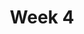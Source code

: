 ---
    title: Week 4
    weekNumber: 4
    days:
      - date: 2022-10-17
        events:
          "**LEC 11**{: .label .label-lecture } [Conditional Statements and Iteration](http://datahub.ucsd.edu/user-redirect/git-sync?repo=https://github.com/dsc-courses/dsc10-2022-fa&subPath=lectures/lec11/lec11.ipynb) [✏️](resources/lectures/lec11/lec11.html)":
            "[CIT 9.1-9.2](https://inferentialthinking.com/chapters/09/Randomness.html)"
                
          "**DIS 4**{: .label .label-disc } [Functions, Subgroups, Merge, and Control Flow](https://practice.dsc10.com/disc04/index.html)":
      - date: 2022-10-18
        events:
          
          "**HW 3**{: .label .label-hw } **[Data Visualization and Python Functions](http://datahub.ucsd.edu/user-redirect/git-sync?repo=https://github.com/dsc-courses/dsc10-2022-fa&subPath=homeworks/hw03/hw03.ipynb)**":
      - date: 2022-10-19
        events:
          "**LEC 12**{: .label .label-lecture } [Probability](resources/lectures/lec12/lec12-solutions.html) ([blank slides](resources/lectures/lec12/lec12-blank.pdf), annotated slides: [A](resources/lectures/lec12/lec12-A00.pdf) • [B](resources/lectures/lec12/lec12-B00.pdf) • [C](resources/lectures/lec12/lec12-C00.pdf) • [D](resources/lectures/lec12/lec12-D00.pdf))":
            "[CIT 9.5](https://inferentialthinking.com/chapters/09/5/Finding_Probabilities.html)"
                
      - date: 2022-10-21
        events:
          "**LEC 13**{: .label .label-lecture } [Simulation](http://datahub.ucsd.edu/user-redirect/git-sync?repo=https://github.com/dsc-courses/dsc10-2022-fa&subPath=lectures/lec13/lec13.ipynb) [✏️](resources/lectures/lec13/lec13.html)":
            "[CIT 9.3-9.4](https://inferentialthinking.com/chapters/09/3/Simulation.html)"
                
      - date: 2022-10-22
        events:
          
          "**Lab 4**{: .label .label-lab } **[DataFrames, Control Flow, and Probability](http://datahub.ucsd.edu/user-redirect/git-sync?repo=https://github.com/dsc-courses/dsc10-2022-fa&subPath=labs/lab04/lab04.ipynb)**":
---